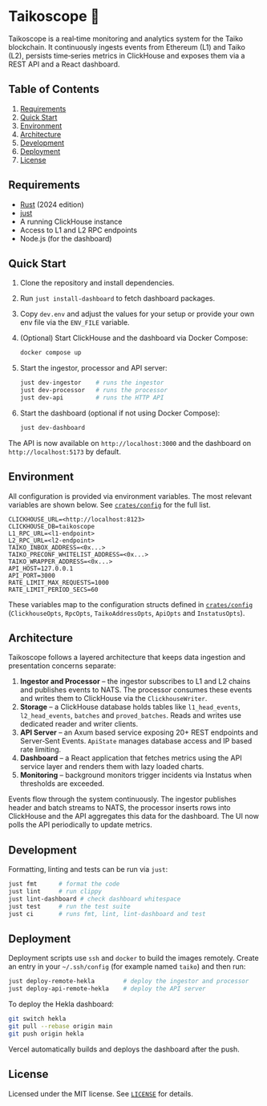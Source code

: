# Taikoscope 🔭

Taikoscope is a real‑time monitoring and analytics system for the Taiko
blockchain. It continuously ingests events from Ethereum (L1) and Taiko (L2),
persists time‑series metrics in ClickHouse and exposes them via a REST API and a
React dashboard.

## Table of Contents

1. [Requirements](#requirements)
2. [Quick Start](#quick-start)
3. [Environment](#environment)
4. [Architecture](#architecture)
5. [Development](#development)
6. [Deployment](#deployment)
7. [License](#license)

## Requirements

- [Rust](https://www.rust-lang.org/) (2024 edition)
- [just](https://github.com/casey/just)
- A running ClickHouse instance
- Access to L1 and L2 RPC endpoints
- Node.js (for the dashboard)

## Quick Start

1. Clone the repository and install dependencies.
2. Run `just install-dashboard` to fetch dashboard packages.
3. Copy `dev.env` and adjust the values for your setup or provide your own env
   file via the `ENV_FILE` variable.
4. (Optional) Start ClickHouse and the dashboard via Docker Compose:

   ```bash
   docker compose up
   ```

5. Start the ingestor, processor and API server:

   ```bash
   just dev-ingestor    # runs the ingestor
   just dev-processor   # runs the processor
   just dev-api         # runs the HTTP API
   ```

6. Start the dashboard (optional if not using Docker Compose):

   ```bash
   just dev-dashboard
   ```

The API is now available on `http://localhost:3000` and the dashboard on
`http://localhost:5173` by default.

## Environment

All configuration is provided via environment variables. The most relevant
variables are shown below. See [`crates/config`](crates/config) for the full
list.

```text
CLICKHOUSE_URL=<http://localhost:8123>
CLICKHOUSE_DB=taikoscope
L1_RPC_URL=<l1-endpoint>
L2_RPC_URL=<l2-endpoint>
TAIKO_INBOX_ADDRESS=<0x...>
TAIKO_PRECONF_WHITELIST_ADDRESS=<0x...>
TAIKO_WRAPPER_ADDRESS=<0x...>
API_HOST=127.0.0.1
API_PORT=3000
RATE_LIMIT_MAX_REQUESTS=1000
RATE_LIMIT_PERIOD_SECS=60
```

These variables map to the configuration structs defined in
[`crates/config`](crates/config) (`ClickhouseOpts`, `RpcOpts`,
`TaikoAddressOpts`, `ApiOpts` and `InstatusOpts`).

## Architecture

Taikoscope follows a layered architecture that keeps data ingestion and
presentation concerns separate:

1. **Ingestor and Processor** – the ingestor subscribes to L1 and L2 chains and
   publishes events to NATS. The processor consumes these events and writes them
   to ClickHouse via the `ClickhouseWriter`.
2. **Storage** – a ClickHouse database holds tables like
   `l1_head_events`, `l2_head_events`, `batches` and `proved_batches`. Reads and
   writes use dedicated reader and writer clients.
3. **API Server** – an Axum based service exposing 20+ REST endpoints and
   Server‑Sent Events. `ApiState` manages database access and IP based rate
   limiting.
4. **Dashboard** – a React application that fetches metrics using the API
   service layer and renders them with lazy loaded charts.
5. **Monitoring** – background monitors trigger incidents via Instatus when
   thresholds are exceeded.

Events flow through the system continuously. The ingestor publishes header and
batch streams to NATS, the processor inserts rows into ClickHouse and the API
aggregates this data for the dashboard. The UI now polls the API periodically to
update metrics.

## Development

Formatting, linting and tests can be run via `just`:

```bash
just fmt      # format the code
just lint     # run clippy
just lint-dashboard # check dashboard whitespace
just test     # run the test suite
just ci       # runs fmt, lint, lint-dashboard and test
```

## Deployment

Deployment scripts use `ssh` and `docker` to build the images remotely.
Create an entry in your `~/.ssh/config` (for example named `taiko`) and then run:

```bash
just deploy-remote-hekla        # deploy the ingestor and processor
just deploy-api-remote-hekla    # deploy the API server
```

To deploy the Hekla dashboard:

```bash
git switch hekla
git pull --rebase origin main
git push origin hekla
```

Vercel automatically builds and deploys the dashboard after the push.

## License

Licensed under the MIT license. See [`LICENSE`](LICENSE) for details.

